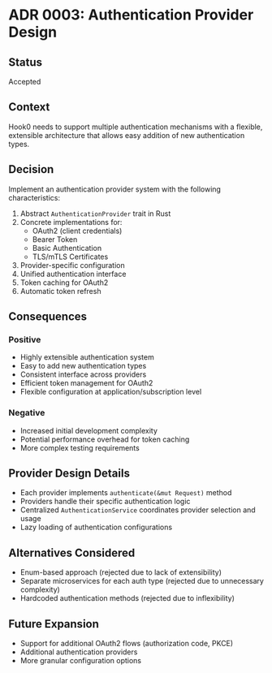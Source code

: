 # ADR 0003: Authentication Provider Design

## Status
Accepted

## Context
Hook0 needs to support multiple authentication mechanisms with a flexible, extensible architecture that allows easy addition of new authentication types.

## Decision
Implement an authentication provider system with the following characteristics:
1. Abstract `AuthenticationProvider` trait in Rust
2. Concrete implementations for:
   - OAuth2 (client credentials)
   - Bearer Token
   - Basic Authentication
   - TLS/mTLS Certificates
3. Provider-specific configuration
4. Unified authentication interface
5. Token caching for OAuth2
6. Automatic token refresh

## Consequences

### Positive
- Highly extensible authentication system
- Easy to add new authentication types
- Consistent interface across providers
- Efficient token management for OAuth2
- Flexible configuration at application/subscription level

### Negative
- Increased initial development complexity
- Potential performance overhead for token caching
- More complex testing requirements

## Provider Design Details
- Each provider implements `authenticate(&mut Request)` method
- Providers handle their specific authentication logic
- Centralized `AuthenticationService` coordinates provider selection and usage
- Lazy loading of authentication configurations

## Alternatives Considered
- Enum-based approach (rejected due to lack of extensibility)
- Separate microservices for each auth type (rejected due to unnecessary complexity)
- Hardcoded authentication methods (rejected due to inflexibility)

## Future Expansion
- Support for additional OAuth2 flows (authorization code, PKCE)
- Additional authentication providers
- More granular configuration options